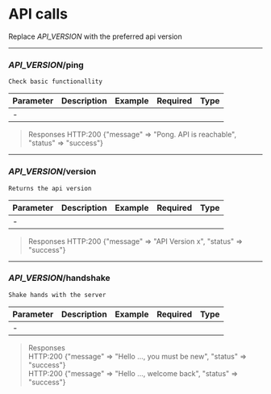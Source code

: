 # API calls

Replace _API_VERSION_ with the preferred api version

***

### _API_VERSION_/ping
```
Check basic functionallity
```
| Parameter | Description | Example | Required | Type |
| ------ | ------ | ------ | ------ | ------ |
| - |
>Responses
>HTTP:200 {"message" => "Pong. API is reachable", "status" => "success"}

***

### _API_VERSION_/version
```
Returns the api version
```
| Parameter | Description | Example | Required | Type |
| ------ | ------ | ------ | ------ | ------ |
| - |
>Responses
>HTTP:200 {"message" => "API Version x", "status" => "success"}

***

### _API_VERSION_/handshake
```
Shake hands with the server
```
| Parameter | Description | Example | Required | Type |
| ------ | ------ | ------ | ------ | ------ |
| - |
>Responses  
>HTTP:200 {"message" => "Hello ..., you must be new", "status" => "success"}  
>HTTP:200 {"message" => "Hello ..., welcome back", "status" => "success"}

